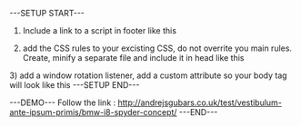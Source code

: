 ---SETUP START---
1) Include a link to a script in footer like this
<script type="text/javascript" src="/src/to/your/script/sweetpages.js"></script>
2) add the CSS rules to your excisting CSS, do not overrite you main rules. Create, minify a separate file and include it in head like this
<link rel="stylesheet" type="text/css" (optional media="all") href,src="/src/to/your/css/custom.css">
3) add a window rotation listener, add a custom attribute so your body tag will look like this
<body onorientationchange="updateOrientation()">
---SETUP END---

---DEMO---
Follow the link : http://andrejsgubars.co.uk/test/vestibulum-ante-ipsum-primis/bmw-i8-spyder-concept/
---END---